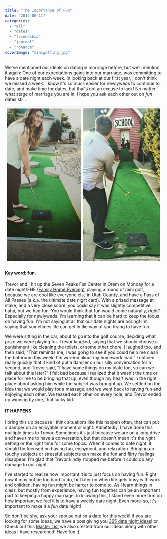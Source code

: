 ```yaml
---
title: "The Importance of Fun"
date: "2014-06-11"
categories: 
  - "all"
  - "dates"
  - "friendship"
  - "journal"
  - "romance"
coverImage: "minigolfing.jpg"
---
```


We've mentioned our ideals on dating in marriage before, but we'll mention it again: One of our expectations going into our marriage, was committing to have a date night each week. In looking back at our first year, I don't think we missed a week. I know it's so much easier for newlyweds to continue to date, and make time for dates, but that's not an excuse to lack! No matter what stage of marriage you are in, I hope you ask each other out on _fun_ dates still.

![mini golfing, date night, fun date nights, newlywed date nights, date night ideas, 365 date night ideas, 500 date night ideas, date night ideas list, importance of date nights, importance of fun date nights, avoiding subjects on date nights](/images/minigolfing.jpg)

#### Key word: fun.

Trevor and I hit up the Seven Peaks Fun Center in Orem on Monday for a date night/FHE ([Family Home Evening](http://eom.byu.edu/index.php/Family_Home_Evening)), playing a round of mini golf, because we are cool like everyone else in Utah County, and have a Pass of All Passes (a.k.a. the ultimate date night card). With a prized massage at stake, and a very close score, you could say it was slightly competitive, haha, but we had fun. You would think that fun would come naturally, right? Especially for newlyweds. I'm learning that it can be hard to keep the focus on having fun. I'm not saying at all that our date nights are boring! I'm saying that sometimes life can get in the way of you trying to have fun.

We were sitting in the car, about to go into the golf course, deciding what prize we were playing for. Trevor laughed, saying that we should choose a punishment like cleaning the toilets, or some other chore. I laughed too, and then said, "That reminds me, I was going to see if you could help me clean the bathroom this week, I'm worried about my homework load." I noticed really quickly that it kind of put a damper on our silly conversation for a second, and Trevor said, "I have some things on my plate too, so can we talk about this later?" I felt bad because I realized that it wasn't the time or place for me to be bringing that up, even though my heart was in the right place about asking him while the subject was brought up. We settled on the idea that we would play for a massage, and we went back to having fun and enjoying each other. We teased each other on every hole, and Trevor ended up winning by one, that lucky kid.

#### IT HAPPENS

I bring this up because I think situations like this happen often, that can put a damper on an enjoyable moment or night. Admittedly, I have done this multiple times to Trevor. Sometimes it's just because we are on a long drive and have time to have a conversation, but that doesn't mean it's the _right_ setting or the _right_ time for some topics. When it comes to date night, it should be focused on having fun, enjoyment, and relaxation. Bringing up touchy subjects or stressful subjects can make the fun and flirty feelings disappear. I'm glad that Trevor kindly stopped me before it could do any damage to our night.

I've started to realize how important it is to just focus on having fun. Right now it may not be too hard to do, but later on when life gets busy with work and children, having fun might be harder to come to. As I learn things in class, but mostly from experience, having fun together can be an important part to keeping a happy marriage. In knowing this, I stand even more firm on how important we feel it is to have a weekly date night. Even more-so, it's important to make it a _fun_ date night!

So don't be shy, ask your spouse out on a date for this week! If you are looking for some ideas, we have a post giving you [365 date night ideas](http://freshlymarried.com/365-date-night-ideas/)! or Check out this [Master List](http://freshlymarried.com/wp-content/uploads/2015/04/DatenightsMasterListIdeas.pdf) we also created from our ideas along with other ideas I have researched! Have fun :)
